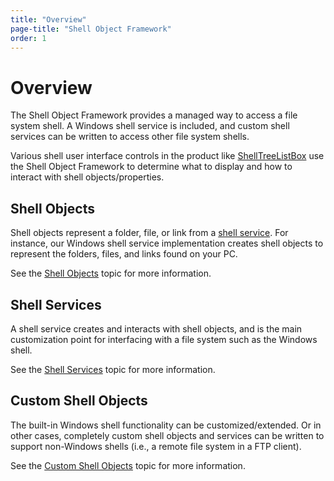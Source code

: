```yaml
---
title: "Overview"
page-title: "Shell Object Framework"
order: 1
---
```

# Overview

The Shell Object Framework provides a managed way to access a file system shell.  A Windows shell service is included, and custom shell services can be written to access other file system shells.

Various shell user interface controls in the product like [ShellTreeListBox](../shelltreelistbox.md) use the Shell Object Framework to determine what to display and how to interact with shell objects/properties.

## Shell Objects

Shell objects represent a folder, file, or link from a [shell service](shell-services.md).  For instance, our Windows shell service implementation creates shell objects to represent the folders, files, and links found on your PC.

See the [Shell Objects](shell-objects.md) topic for more information.

## Shell Services

A shell service creates and interacts with shell objects, and is the main customization point for interfacing with a file system such as the Windows shell.

See the [Shell Services](shell-services.md) topic for more information.

## Custom Shell Objects

The built-in Windows shell functionality can be customized/extended.  Or in other cases, completely custom shell objects and services can be written to support non-Windows shells (i.e., a remote file system in a FTP client).

See the [Custom Shell Objects](custom-shell-objects.md) topic for more information.
